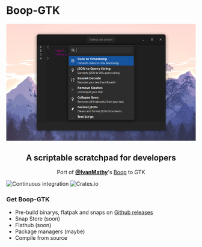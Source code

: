 # Boop-GTK

<p align="center">
  <img src="screenshot.png">
</p>

<h2 align="center">A scriptable scratchpad for developers</h2>
<p align="center">Port of <a href="https://github.com/IvanMathy"><b>@IvanMathy</b></a>'s <a href="https://github.com/IvanMathy/Boop">Boop</a> to GTK</p>

![Continuous integration](https://github.com/mrbenshef/Boop-GTK/workflows/Continuous%20integration/badge.svg)
![Crates.io](https://img.shields.io/crates/v/boop-gtk)

### Get Boop-GTK

- Pre-build binarys, flatpak and snaps on [Github releases](https://github.com/mrbenshef/Boop-GTK/releases)
- Snap Store (soon)
- Flathub (soon)
- Package managers (maybe)
- Compile from source
